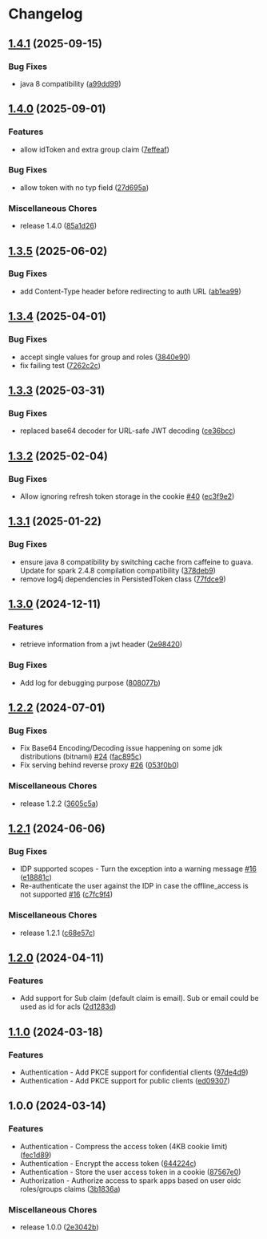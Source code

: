 # Changelog

## [1.4.1](https://github.com/OKDP/okdp-spark-auth-filter/compare/v1.4.0...v1.4.1) (2025-09-15)


### Bug Fixes

* java 8 compatibility ([a99dd99](https://github.com/OKDP/okdp-spark-auth-filter/commit/a99dd99de3450e9237a1f8d4023b6941df68824e))

## [1.4.0](https://github.com/OKDP/okdp-spark-auth-filter/compare/v1.3.5...v1.4.0) (2025-09-01)


### Features

* allow idToken and extra group claim ([7effeaf](https://github.com/OKDP/okdp-spark-auth-filter/commit/7effeafaf112b6bc24d1911108ecf1c798d16688))


### Bug Fixes

* allow token with no typ field ([27d695a](https://github.com/OKDP/okdp-spark-auth-filter/commit/27d695a6ec43f8c9ad8220a4cf315240f4df2685))


### Miscellaneous Chores

* release 1.4.0 ([85a1d26](https://github.com/OKDP/okdp-spark-auth-filter/commit/85a1d26e5c822b5ab562499e4b287db2a90c37d4))

## [1.3.5](https://github.com/OKDP/okdp-spark-auth-filter/compare/v1.3.4...v1.3.5) (2025-06-02)


### Bug Fixes

* add Content-Type header before redirecting to auth URL ([ab1ea99](https://github.com/OKDP/okdp-spark-auth-filter/commit/ab1ea99333df6788e8463a4233eb05abaf4ff6fc))

## [1.3.4](https://github.com/OKDP/okdp-spark-auth-filter/compare/v1.3.3...v1.3.4) (2025-04-01)


### Bug Fixes

* accept single values for group and roles ([3840e90](https://github.com/OKDP/okdp-spark-auth-filter/commit/3840e9072f38cabddfd7d0916832f418aeb36af7))
* fix failing test ([7262c2c](https://github.com/OKDP/okdp-spark-auth-filter/commit/7262c2c56878f38345d9619e6a26bf0f6574e9f8))

## [1.3.3](https://github.com/OKDP/okdp-spark-auth-filter/compare/v1.3.2...v1.3.3) (2025-03-31)


### Bug Fixes

* replaced base64 decoder for URL-safe JWT decoding ([ce36bcc](https://github.com/OKDP/okdp-spark-auth-filter/commit/ce36bcc2d3ed56e3700da03259476aca9d29a6ad))

## [1.3.2](https://github.com/OKDP/okdp-spark-auth-filter/compare/v1.3.1...v1.3.2) (2025-02-04)


### Bug Fixes

* Allow ignoring refresh token storage in the cookie [#40](https://github.com/OKDP/okdp-spark-auth-filter/issues/40) ([ec3f9e2](https://github.com/OKDP/okdp-spark-auth-filter/commit/ec3f9e232c8adf726204486c3c54cc8e43865f70))

## [1.3.1](https://github.com/OKDP/okdp-spark-auth-filter/compare/v1.3.0...v1.3.1) (2025-01-22)


### Bug Fixes

* ensure java 8 compatibility by switching cache from caffeine to guava. Update for spark 2.4.8 compilation compatibility ([378deb9](https://github.com/OKDP/okdp-spark-auth-filter/commit/378deb94a2675cf17a2f257e53d9ff1296d41dc6))
* remove log4j dependencies in PersistedToken class ([77fdce9](https://github.com/OKDP/okdp-spark-auth-filter/commit/77fdce94d43623503c9977815f3e4f9aa0dcacab))

## [1.3.0](https://github.com/OKDP/okdp-spark-auth-filter/compare/v1.2.2...v1.3.0) (2024-12-11)


### Features

* retrieve information from a jwt header ([2e98420](https://github.com/OKDP/okdp-spark-auth-filter/commit/2e98420bbd48203b6cba0a69564d06bcf21e38f2))


### Bug Fixes

* Add log for debugging purpose ([808077b](https://github.com/OKDP/okdp-spark-auth-filter/commit/808077bd480724c8635a137e5f3b5e4c1ec07d2d))

## [1.2.2](https://github.com/OKDP/okdp-spark-auth-filter/compare/v1.2.1...v1.2.2) (2024-07-01)


### Bug Fixes

* Fix Base64 Encoding/Decoding issue happening on some jdk distributions (bitnami) [#24](https://github.com/OKDP/okdp-spark-auth-filter/issues/24) ([fac895c](https://github.com/OKDP/okdp-spark-auth-filter/commit/fac895ca78b65b5790ceb2257632836acc19432f))
* Fix serving behind reverse proxy [#26](https://github.com/OKDP/okdp-spark-auth-filter/issues/26) ([053f0b0](https://github.com/OKDP/okdp-spark-auth-filter/commit/053f0b0f2c301320e6889a83a053766a94f95a89))


### Miscellaneous Chores

* release 1.2.2 ([3605c5a](https://github.com/OKDP/okdp-spark-auth-filter/commit/3605c5a8ef18923e8dcf0c6e63d6c6eb65f697a4))

## [1.2.1](https://github.com/OKDP/okdp-spark-auth-filter/compare/v1.2.0...v1.2.1) (2024-06-06)


### Bug Fixes

* IDP supported scopes - Turn the exception into a warning message [#16](https://github.com/OKDP/okdp-spark-auth-filter/issues/16) ([e18881c](https://github.com/OKDP/okdp-spark-auth-filter/commit/e18881c822b0bf779c0a275e46ed1f2365c017a7))
* Re-authenticate the user against the IDP in case the offline_access is not supported [#16](https://github.com/OKDP/okdp-spark-auth-filter/issues/16) ([c7fc9f4](https://github.com/OKDP/okdp-spark-auth-filter/commit/c7fc9f4ff19cfbf81139ba265d253f212df2a9b0))


### Miscellaneous Chores

* release 1.2.1 ([c68e57c](https://github.com/OKDP/okdp-spark-auth-filter/commit/c68e57cb750a1ef4bb7c2793198bb908871dda17))

## [1.2.0](https://github.com/OKDP/okdp-spark-auth-filter/compare/v1.1.0...v1.2.0) (2024-04-11)


### Features

* Add support for Sub claim (default claim is email). Sub or email could be used as id for acls ([2d1283d](https://github.com/OKDP/okdp-spark-auth-filter/commit/2d1283dbf5416c3b73ee220ea317117e2d807c7d))

## [1.1.0](https://github.com/OKDP/okdp-spark-auth-filter/compare/v1.0.0...v1.1.0) (2024-03-18)


### Features

* Authentication - Add PKCE support for confidential clients ([97de4d9](https://github.com/OKDP/okdp-spark-auth-filter/commit/97de4d968be347abab58b462c4af250e214ff542))
* Authentication - Add PKCE support for public clients ([ed09307](https://github.com/OKDP/okdp-spark-auth-filter/commit/ed09307e9d1ed320381ff3e226ed15a63d774295))

## 1.0.0 (2024-03-14)


### Features

* Authentication - Compress the access token (4KB cookie limit) ([fec1d89](https://github.com/OKDP/okdp-spark-auth-filter/commit/fec1d89453063ea722a0c8ad9b86a427b0fd000c))
* Authentication - Encrypt the access token ([644224c](https://github.com/OKDP/okdp-spark-auth-filter/commit/644224c12dab995a9f4dc178ad37f9a9fe464da8))
* Authentication - Store the user access token in a cookie ([87567e0](https://github.com/OKDP/okdp-spark-auth-filter/commit/87567e09734ff6b2729fd0604c6463463caf658e))
* Authorization - Authorize access to spark apps based on user oidc roles/groups claims ([3b1836a](https://github.com/OKDP/okdp-spark-auth-filter/commit/3b1836af4b371eb3438f6ee08f3d97b2c8159039))


### Miscellaneous Chores

* release 1.0.0 ([2e3042b](https://github.com/OKDP/okdp-spark-auth-filter/commit/2e3042b471f26be93fda55887876a75fd1651a4c))
